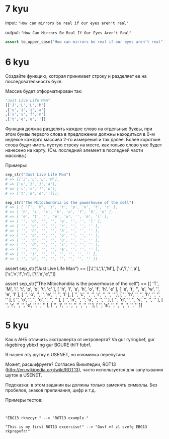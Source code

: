 # 7 kyu

input:  ```"How can mirrors be real if our eyes aren't real"```

output: ```"How Can Mirrors Be Real If Our Eyes Aren't Real"```
```python
assert to_upper_case("How can mirrors be real if our eyes aren't real") == "How Can Mirrors Be Real If Our Eyes Aren't Real"
```


# 6 kyu

Создайте функцию, которая принимает строку и разделяет ее на последовательность букв.

Массив будет отформатирован так:
```python
"Just Live Life Man"
[['J','L','L','M']
,['u','i','i','a']
,['s','v','f','n']
,['t','e','e','']]
```

Функция должна разделять каждое слово на отдельные буквы, при этом буквы первого слова в предложении должны находиться в 0-м индексе каждого массива 2-го измерения и так далее.
Более короткие слова будут иметь пустую строку на месте, как только слово уже будет нанесено на карту. (См. последний элемент в последней части массива.)

Примеры:

```python
sep_str("Just Live Life Man")
# => [['J','L','L','M'],
# => ['u','i','i','a'],
# => ['s','v','f','n'],
# => ['t','e','e','']]);

sep_str("The Mitochondria is the powerhouse of the cell")
# => [ [ 'T', 'M', 'i', 't', 'p', 'o', 't', 'c' ],
# => [ 'h', 'i', 's', 'h', 'o', 'f', 'h', 'e' ],
# => [ 'e', 't', '', 'e', 'w', '', 'e', 'l' ],
# => [ '', 'o', '', '', 'e', '', '', 'l' ],
# => [ '', 'c', '', '', 'r', '', '', '' ],
# => [ '', 'h', '', '', 'h', '', '', '' ],
# => [ '', 'o', '', '', 'o', '', '', '' ],
# => [ '', 'n', '', '', 'u', '', '', '' ],
# => [ '', 'd', '', '', 's', '', '', '' ],
# => [ '', 'r', '', '', 'e', '', '', '' ],
# => [ '', 'i', '', '', '', '', '', '' ],
# => [ '', 'a', '', '', '', '', '', '' ]]
```

assert sep_str("Just Live Life Man") == [['J','L','L','M'],
                                        ['u','i','i','a'],
                                        ['s','v','f','n'],
                                        ['t','e','e','']]

assert sep_str("The Mitochondria is the powerhouse of the cell") ==
                                    [[ 'T', 'M', 'i', 't', 'p', 'o', 't', 'c' ],
                                    [ 'h', 'i', 's', 'h', 'o', 'f', 'h', 'e' ],
                                    [ 'e', 't', '', 'e', 'w', '', 'e', 'l' ],
                                    [ '', 'o', '', '', 'e', '', '', 'l' ],
                                    [ '', 'c', '', '', 'r', '', '', '' ],
                                    [ '', 'h', '', '', 'h', '', '', '' ],
                                    [ '', 'o', '', '', 'o', '', '', '' ],
                                    [ '', 'n', '', '', 'u', '', '', '' ],
                                    [ '', 'd', '', '', 's', '', '', '' ],
                                    [ '', 'r', '', '', 'e', '', '', '' ],
                                    [ '', 'i', '', '', '', '', '', '' ],
                                    [ '', 'a', '', '', '', '', '', '' ]]	

								
# 5 kyu

Как в АНБ отличить экстраверта от интроверта? 
Va gur ryringbef, gur rkgebireg ybbxf ng gur BGURE thl'f fubrf.

Я нашел эту шутку в USENET, но изюминка перепутана. 

Может, расшифруете? Согласно Википедии, ROT13 (http://en.wikipedia.org/wiki/ROT13), 
часто используется для запутывания шуток в USENET.

Подсказка: в этом задании вы должны только заменять символы. 
Без пробелов, знаков препинания, цифр и т.д.

Примеры тестов:
```


"EBG13 rknzcyr." --> "ROT13 example."

"This is my first ROT13 excercise!" --> "Guvf vf zl svefg EBG13 rkprepvfr!"
```